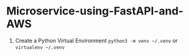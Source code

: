 # Microservice-using-FastAPI-and-AWS
1. Create a Python Virtual Environment `python3 -m venv ~/.venv` or `virtualenv ~/.venv`